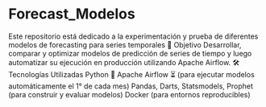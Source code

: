 # Forecast_Modelos
Este repositorio está dedicado a la experimentación y prueba de diferentes modelos de forecasting para series temporales
🚀 Objetivo
Desarrollar, comparar y optimizar modelos de predicción de series de tiempo y luego automatizar su ejecución en producción utilizando Apache Airflow.
🛠 Tecnologías Utilizadas
Python 🐍
Apache Airflow ⏳ (para ejecutar modelos automáticamente el 1° de cada mes)
Pandas, Darts, Statsmodels, Prophet (para construir y evaluar modelos)
Docker (para entornos reproducibles)
